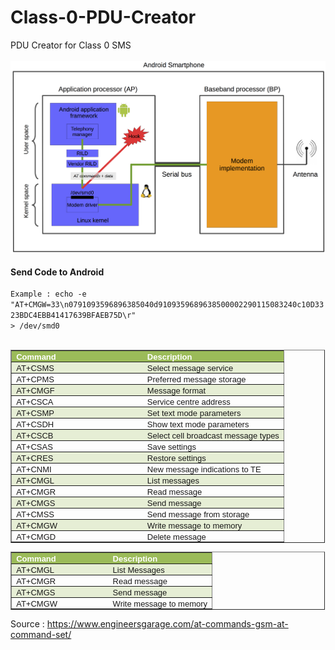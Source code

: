 # Class-0-PDU-Creator
PDU Creator for Class 0 SMS
<br><br>
<img src="android_modem.png" />
<br><br>
<b>Send Code to Android</b>
<br><br>
<code>Example : echo -e "AT+CMGW=33\n0791093596896385040d9109359689638500002290115083240c10D3323BDC4EBB41417639BFAEB75D\r" > /dev/smd0</code>
<br><br>
<table style="width: 99.82%; border-collapse: collapse;" border="1" width="99%" cellspacing="0" cellpadding="0">
<tbody>
<tr>
<td style="width: 48.2%; border-width: 1pt medium 1pt 1pt; border-style: solid none solid solid; border-color: #b3cc82 -moz-use-text-color #b3cc82 #b3cc82; background: none repeat scroll 0% 0% #9bbb59; padding: 0cm 5.4pt;" valign="top" width="48%">
<div style="margin-bottom: 0.0001pt; text-align: justify; line-height: normal;"><span style="color: #ffffff;"><strong><span style="font-size: small;"><span style="font-family: Arial;">Command</span></span></strong></span></div>
</td>
<td style="width: 51.8%; border-width: 1pt 1pt 1pt medium; border-style: solid solid solid none; border-color: #b3cc82 #b3cc82 #b3cc82 -moz-use-text-color; background: none repeat scroll 0% 0% #9bbb59; padding: 0cm 5.4pt;" valign="top" width="51%">
<div style="margin-bottom: 0.0001pt; text-align: justify; line-height: normal;"><span style="color: #ffffff;"><strong><span style="font-size: small;"><span style="font-family: Arial;">Description</span></span></strong></span></div>
</td>
</tr>
<tr>
<td style="width: 48.2%; border-width: medium medium 1pt 1pt; border-style: none none solid solid; border-color: -moz-use-text-color -moz-use-text-color #b3cc82 #b3cc82; background: none repeat scroll 0% 0% #e6eed5; padding: 0cm 5.4pt;" valign="top" width="48%">
<div style="margin-bottom: 0.0001pt; text-align: justify; line-height: normal;"><span style="font-size: small;"><span style="font-family: Arial;">AT+CSMS</span></span></div>
</td>
<td style="width: 51.8%; border-width: medium 1pt 1pt medium; border-style: none solid solid none; border-color: -moz-use-text-color #b3cc82 #b3cc82 -moz-use-text-color; background: none repeat scroll 0% 0% #e6eed5; padding: 0cm 5.4pt;" valign="top" width="51%">
<div style="margin-bottom: 0.0001pt; text-align: justify; line-height: normal;"><span style="font-size: small;"><span style="font-family: Arial;">Select message service</span></span></div>
</td>
</tr>
<tr>
<td style="width: 48.2%; border-width: medium medium 1pt 1pt; border-style: none none solid solid; border-color: -moz-use-text-color -moz-use-text-color #b3cc82 #b3cc82; padding: 0cm 5.4pt;" valign="top" width="48%">
<div style="margin-bottom: 0.0001pt; text-align: justify; line-height: normal;"><span style="font-size: small;"><span style="font-family: Arial;">AT+CPMS</span></span></div>
</td>
<td style="width: 51.8%; border-width: medium 1pt 1pt medium; border-style: none solid solid none; border-color: -moz-use-text-color #b3cc82 #b3cc82 -moz-use-text-color; padding: 0cm 5.4pt;" valign="top" width="51%">
<div style="margin-bottom: 0.0001pt; text-align: justify; line-height: normal;"><span style="font-size: small;"><span style="font-family: Arial;">Preferred message storage</span></span></div>
</td>
</tr>
<tr>
<td style="width: 48.2%; border-width: medium medium 1pt 1pt; border-style: none none solid solid; border-color: -moz-use-text-color -moz-use-text-color #b3cc82 #b3cc82; background: none repeat scroll 0% 0% #e6eed5; padding: 0cm 5.4pt;" valign="top" width="48%">
<div style="margin-bottom: 0.0001pt; text-align: justify; line-height: normal;"><span style="font-size: small;"><span style="font-family: Arial;">AT+CMGF</span></span></div>
</td>
<td style="width: 51.8%; border-width: medium 1pt 1pt medium; border-style: none solid solid none; border-color: -moz-use-text-color #b3cc82 #b3cc82 -moz-use-text-color; background: none repeat scroll 0% 0% #e6eed5; padding: 0cm 5.4pt;" valign="top" width="51%">
<div style="margin-bottom: 0.0001pt; text-align: justify; line-height: normal;"><span style="font-size: small;"><span style="font-family: Arial;">Message format</span></span></div>
</td>
</tr>
<tr>
<td style="width: 48.2%; border-width: medium medium 1pt 1pt; border-style: none none solid solid; border-color: -moz-use-text-color -moz-use-text-color #b3cc82 #b3cc82; padding: 0cm 5.4pt;" valign="top" width="48%">
<div style="margin-bottom: 0.0001pt; text-align: justify; line-height: normal;"><span style="font-size: small;"><span style="font-family: Arial;">AT+CSCA</span></span></div>
</td>
<td style="width: 51.8%; border-width: medium 1pt 1pt medium; border-style: none solid solid none; border-color: -moz-use-text-color #b3cc82 #b3cc82 -moz-use-text-color; padding: 0cm 5.4pt;" valign="top" width="51%">
<div style="margin-bottom: 0.0001pt; text-align: justify; line-height: normal;"><span style="font-size: small;"><span style="font-family: Arial;">Service centre address</span></span></div>
</td>
</tr>
<tr>
<td style="width: 48.2%; border-width: medium medium 1pt 1pt; border-style: none none solid solid; border-color: -moz-use-text-color -moz-use-text-color #b3cc82 #b3cc82; background: none repeat scroll 0% 0% #e6eed5; padding: 0cm 5.4pt;" valign="top" width="48%">
<div style="margin-bottom: 0.0001pt; text-align: justify; line-height: normal;"><span style="font-size: small;"><span style="font-family: Arial;">AT+CSMP</span></span></div>
</td>
<td style="width: 51.8%; border-width: medium 1pt 1pt medium; border-style: none solid solid none; border-color: -moz-use-text-color #b3cc82 #b3cc82 -moz-use-text-color; background: none repeat scroll 0% 0% #e6eed5; padding: 0cm 5.4pt;" valign="top" width="51%">
<div style="margin-bottom: 0.0001pt; text-align: justify; line-height: normal;"><span style="font-size: small;"><span style="font-family: Arial;">Set text mode parameters</span></span></div>
</td>
</tr>
<tr>
<td style="width: 48.2%; border-width: medium medium 1pt 1pt; border-style: none none solid solid; border-color: -moz-use-text-color -moz-use-text-color #b3cc82 #b3cc82; padding: 0cm 5.4pt;" valign="top" width="48%">
<div style="margin-bottom: 0.0001pt; text-align: justify; line-height: normal;"><span style="font-size: small;"><span style="font-family: Arial;">AT+CSDH</span></span></div>
</td>
<td style="width: 51.8%; border-width: medium 1pt 1pt medium; border-style: none solid solid none; border-color: -moz-use-text-color #b3cc82 #b3cc82 -moz-use-text-color; padding: 0cm 5.4pt;" valign="top" width="51%">
<div style="margin-bottom: 0.0001pt; text-align: justify; line-height: normal;"><span style="font-size: small;"><span style="font-family: Arial;">Show text mode parameters</span></span></div>
</td>
</tr>
<tr>
<td style="width: 48.2%; border-width: medium medium 1pt 1pt; border-style: none none solid solid; border-color: -moz-use-text-color -moz-use-text-color #b3cc82 #b3cc82; background: none repeat scroll 0% 0% #e6eed5; padding: 0cm 5.4pt;" valign="top" width="48%">
<div style="margin-bottom: 0.0001pt; text-align: justify; line-height: normal;"><span style="font-size: small;"><span style="font-family: Arial;">AT+CSCB</span></span></div>
</td>
<td style="width: 51.8%; border-width: medium 1pt 1pt medium; border-style: none solid solid none; border-color: -moz-use-text-color #b3cc82 #b3cc82 -moz-use-text-color; background: none repeat scroll 0% 0% #e6eed5; padding: 0cm 5.4pt;" valign="top" width="51%">
<div style="margin-bottom: 0.0001pt; text-align: justify; line-height: normal;"><span style="font-size: small;"><span style="font-family: Arial;">Select cell broadcast message types</span></span></div>
</td>
</tr>
<tr>
<td style="width: 48.2%; border-width: medium medium 1pt 1pt; border-style: none none solid solid; border-color: -moz-use-text-color -moz-use-text-color #b3cc82 #b3cc82; padding: 0cm 5.4pt;" valign="top" width="48%">
<div style="margin-bottom: 0.0001pt; text-align: justify; line-height: normal;"><span style="font-size: small;"><span style="font-family: Arial;">AT+CSAS</span></span></div>
</td>
<td style="width: 51.8%; border-width: medium 1pt 1pt medium; border-style: none solid solid none; border-color: -moz-use-text-color #b3cc82 #b3cc82 -moz-use-text-color; padding: 0cm 5.4pt;" valign="top" width="51%">
<div style="margin-bottom: 0.0001pt; text-align: justify; line-height: normal;"><span style="font-size: small;"><span style="font-family: Arial;">Save settings</span></span></div>
</td>
</tr>
<tr>
<td style="width: 48.2%; border-width: medium medium 1pt 1pt; border-style: none none solid solid; border-color: -moz-use-text-color -moz-use-text-color #b3cc82 #b3cc82; background: none repeat scroll 0% 0% #e6eed5; padding: 0cm 5.4pt;" valign="top" width="48%">
<div style="margin-bottom: 0.0001pt; text-align: justify; line-height: normal;"><span style="font-size: small;"><span style="font-family: Arial;">AT+CRES</span></span></div>
</td>
<td style="width: 51.8%; border-width: medium 1pt 1pt medium; border-style: none solid solid none; border-color: -moz-use-text-color #b3cc82 #b3cc82 -moz-use-text-color; background: none repeat scroll 0% 0% #e6eed5; padding: 0cm 5.4pt;" valign="top" width="51%">
<div style="margin-bottom: 0.0001pt; text-align: justify; line-height: normal;"><span style="font-size: small;"><span style="font-family: Arial;">Restore settings</span></span></div>
</td>
</tr>
<tr>
<td style="width: 48.2%; border-width: medium medium 1pt 1pt; border-style: none none solid solid; border-color: -moz-use-text-color -moz-use-text-color #b3cc82 #b3cc82; padding: 0cm 5.4pt;" valign="top" width="48%">
<div style="margin-bottom: 0.0001pt; text-align: justify; line-height: normal;"><span style="font-size: small;"><span style="font-family: Arial;">AT+CNMI</span></span></div>
</td>
<td style="width: 51.8%; border-width: medium 1pt 1pt medium; border-style: none solid solid none; border-color: -moz-use-text-color #b3cc82 #b3cc82 -moz-use-text-color; padding: 0cm 5.4pt;" valign="top" width="51%">
<div style="margin-bottom: 0.0001pt; text-align: justify; line-height: normal;"><span style="font-size: small;"><span style="font-family: Arial;">New message indications to TE</span></span></div>
</td>
</tr>
<tr>
<td style="width: 48.2%; border-width: medium medium 1pt 1pt; border-style: none none solid solid; border-color: -moz-use-text-color -moz-use-text-color #b3cc82 #b3cc82; background: none repeat scroll 0% 0% #e6eed5; padding: 0cm 5.4pt;" valign="top" width="48%">
<div style="margin-bottom: 0.0001pt; text-align: justify; line-height: normal;"><span style="font-size: small;"><span style="font-family: Arial;">AT+CMGL</span></span></div>
</td>
<td style="width: 51.8%; border-width: medium 1pt 1pt medium; border-style: none solid solid none; border-color: -moz-use-text-color #b3cc82 #b3cc82 -moz-use-text-color; background: none repeat scroll 0% 0% #e6eed5; padding: 0cm 5.4pt;" valign="top" width="51%">
<div style="margin-bottom: 0.0001pt; text-align: justify; line-height: normal;"><span style="font-size: small;"><span style="font-family: Arial;">List messages</span></span></div>
</td>
</tr>
<tr>
<td style="width: 48.2%; border-width: medium medium 1pt 1pt; border-style: none none solid solid; border-color: -moz-use-text-color -moz-use-text-color #b3cc82 #b3cc82; padding: 0cm 5.4pt;" valign="top" width="48%">
<div style="margin-bottom: 0.0001pt; text-align: justify; line-height: normal;"><span style="font-size: small;"><span style="font-family: Arial;">AT+CMGR</span></span></div>
</td>
<td style="width: 51.8%; border-width: medium 1pt 1pt medium; border-style: none solid solid none; border-color: -moz-use-text-color #b3cc82 #b3cc82 -moz-use-text-color; padding: 0cm 5.4pt;" valign="top" width="51%">
<div style="margin-bottom: 0.0001pt; text-align: justify; line-height: normal;"><span style="font-size: small;"><span style="font-family: Arial;">Read message</span></span></div>
</td>
</tr>
<tr>
<td style="width: 48.2%; border-width: medium medium 1pt 1pt; border-style: none none solid solid; border-color: -moz-use-text-color -moz-use-text-color #b3cc82 #b3cc82; background: none repeat scroll 0% 0% #e6eed5; padding: 0cm 5.4pt;" valign="top" width="48%">
<div style="margin-bottom: 0.0001pt; text-align: justify; line-height: normal;"><span style="font-size: small;"><span style="font-family: Arial;">AT+CMGS</span></span></div>
</td>
<td style="width: 51.8%; border-width: medium 1pt 1pt medium; border-style: none solid solid none; border-color: -moz-use-text-color #b3cc82 #b3cc82 -moz-use-text-color; background: none repeat scroll 0% 0% #e6eed5; padding: 0cm 5.4pt;" valign="top" width="51%">
<div style="margin-bottom: 0.0001pt; text-align: justify; line-height: normal;"><span style="font-size: small;"><span style="font-family: Arial;">Send message</span></span></div>
</td>
</tr>
<tr>
<td style="width: 48.2%; border-width: medium medium 1pt 1pt; border-style: none none solid solid; border-color: -moz-use-text-color -moz-use-text-color #b3cc82 #b3cc82; padding: 0cm 5.4pt;" valign="top" width="48%">
<div style="margin-bottom: 0.0001pt; text-align: justify; line-height: normal;"><span style="font-size: small;"><span style="font-family: Arial;">AT+CMSS</span></span></div>
</td>
<td style="width: 51.8%; border-width: medium 1pt 1pt medium; border-style: none solid solid none; border-color: -moz-use-text-color #b3cc82 #b3cc82 -moz-use-text-color; padding: 0cm 5.4pt;" valign="top" width="51%">
<div style="margin-bottom: 0.0001pt; text-align: justify; line-height: normal;"><span style="font-size: small;"><span style="font-family: Arial;">Send message from storage</span></span></div>
</td>
</tr>
<tr>
<td style="width: 48.2%; border-width: medium medium 1pt 1pt; border-style: none none solid solid; border-color: -moz-use-text-color -moz-use-text-color #b3cc82 #b3cc82; background: none repeat scroll 0% 0% #e6eed5; padding: 0cm 5.4pt;" valign="top" width="48%">
<div style="margin-bottom: 0.0001pt; text-align: justify; line-height: normal;"><span style="font-size: small;"><span style="font-family: Arial;">AT+CMGW</span></span></div>
</td>
<td style="width: 51.8%; border-width: medium 1pt 1pt medium; border-style: none solid solid none; border-color: -moz-use-text-color #b3cc82 #b3cc82 -moz-use-text-color; background: none repeat scroll 0% 0% #e6eed5; padding: 0cm 5.4pt;" valign="top" width="51%">
<div style="margin-bottom: 0.0001pt; text-align: justify; line-height: normal;"><span style="font-size: small;"><span style="font-family: Arial;">Write message to memory</span></span></div>
</td>
</tr>
<tr>
<td style="width: 48.2%; border-width: medium medium 1pt 1pt; border-style: none none solid solid; border-color: -moz-use-text-color -moz-use-text-color #b3cc82 #b3cc82; padding: 0cm 5.4pt;" valign="top" width="48%">
<div style="margin-bottom: 0.0001pt; text-align: justify; line-height: normal;"><span style="font-size: small;"><span style="font-family: Arial;">AT+CMGD</span></span></div>
</td>
<td style="width: 51.8%; border-width: medium 1pt 1pt medium; border-style: none solid solid none; border-color: -moz-use-text-color #b3cc82 #b3cc82 -moz-use-text-color; padding: 0cm 5.4pt;" valign="top" width="51%">
<div style="margin-bottom: 0.0001pt; text-align: justify; line-height: normal;"><span style="font-size: small;"><span style="font-family: Arial;">Delete message</span></span></div>
</td>
</tr>
</tbody>
</table>

<table style="width: 99.82%; border-collapse: collapse;" border="1" width="99%" cellspacing="0" cellpadding="0">
<tbody>
<tr>
<td style="width: 48.22%; border-width: 1pt medium 1pt 1pt; border-style: solid none solid solid; border-color: #b3cc82 -moz-use-text-color #b3cc82 #b3cc82; background: none repeat scroll 0% 0% #9bbb59; padding: 0cm 5.4pt;" valign="top" width="48%">
<div style="margin-bottom: 0.0001pt; text-align: justify; line-height: normal;"><span style="color: #ffffff;"><strong><span style="font-size: small;"><span style="font-family: Arial;">Command</span></span></strong></span></div>
</td>
<td style="width: 51.78%; border-width: 1pt 1pt 1pt medium; border-style: solid solid solid none; border-color: #b3cc82 #b3cc82 #b3cc82 -moz-use-text-color; background: none repeat scroll 0% 0% #9bbb59; padding: 0cm 5.4pt;" valign="top" width="51%">
<div style="margin-bottom: 0.0001pt; text-align: justify; line-height: normal;"><span style="color: #ffffff;"><strong><span style="font-size: small;"><span style="font-family: Arial;">Description</span></span></strong></span></div>
</td>
</tr>
<tr>
<td style="width: 48.22%; border-width: medium medium 1pt 1pt; border-style: none none solid solid; border-color: -moz-use-text-color -moz-use-text-color #b3cc82 #b3cc82; background: none repeat scroll 0% 0% #e6eed5; padding: 0cm 5.4pt;" valign="top" width="48%">
<div style="margin-bottom: 0.0001pt; text-align: justify; line-height: normal;"><span style="font-size: small;"><span style="font-family: Arial;">AT+CMGL</span></span></div>
</td>
<td style="width: 51.78%; border-width: medium 1pt 1pt medium; border-style: none solid solid none; border-color: -moz-use-text-color #b3cc82 #b3cc82 -moz-use-text-color; background: none repeat scroll 0% 0% #e6eed5; padding: 0cm 5.4pt;" valign="top" width="51%">
<div style="margin-bottom: 0.0001pt; text-align: justify; line-height: normal;"><span style="font-size: small;"><span style="font-family: Arial;">List Messages</span></span></div>
</td>
</tr>
<tr>
<td style="width: 48.22%; border-width: medium medium 1pt 1pt; border-style: none none solid solid; border-color: -moz-use-text-color -moz-use-text-color #b3cc82 #b3cc82; padding: 0cm 5.4pt;" valign="top" width="48%">
<div style="margin-bottom: 0.0001pt; text-align: justify; line-height: normal;"><span style="font-size: small;"><span style="font-family: Arial;">AT+CMGR</span></span></div>
</td>
<td style="width: 51.78%; border-width: medium 1pt 1pt medium; border-style: none solid solid none; border-color: -moz-use-text-color #b3cc82 #b3cc82 -moz-use-text-color; padding: 0cm 5.4pt;" valign="top" width="51%">
<div style="margin-bottom: 0.0001pt; text-align: justify; line-height: normal;"><span style="font-size: small;"><span style="font-family: Arial;">Read message</span></span></div>
</td>
</tr>
<tr>
<td style="width: 48.22%; border-width: medium medium 1pt 1pt; border-style: none none solid solid; border-color: -moz-use-text-color -moz-use-text-color #b3cc82 #b3cc82; background: none repeat scroll 0% 0% #e6eed5; padding: 0cm 5.4pt;" valign="top" width="48%">
<div style="margin-bottom: 0.0001pt; text-align: justify; line-height: normal;"><span style="font-size: small;"><span style="font-family: Arial;">AT+CMGS</span></span></div>
</td>
<td style="width: 51.78%; border-width: medium 1pt 1pt medium; border-style: none solid solid none; border-color: -moz-use-text-color #b3cc82 #b3cc82 -moz-use-text-color; background: none repeat scroll 0% 0% #e6eed5; padding: 0cm 5.4pt;" valign="top" width="51%">
<div style="margin-bottom: 0.0001pt; text-align: justify; line-height: normal;"><span style="font-size: small;"><span style="font-family: Arial;">Send message</span></span></div>
</td>
</tr>
<tr>
<td style="width: 48.22%; border-width: medium medium 1pt 1pt; border-style: none none solid solid; border-color: -moz-use-text-color -moz-use-text-color #b3cc82 #b3cc82; padding: 0cm 5.4pt;" valign="top" width="48%">
<div style="margin-bottom: 0.0001pt; text-align: justify; line-height: normal;"><span style="font-size: small;"><span style="font-family: Arial;">AT+CMGW</span></span></div>
</td>
<td style="width: 51.78%; border-width: medium 1pt 1pt medium; border-style: none solid solid none; border-color: -moz-use-text-color #b3cc82 #b3cc82 -moz-use-text-color; padding: 0cm 5.4pt;" valign="top" width="51%">
<div style="margin-bottom: 0.0001pt; text-align: justify; line-height: normal;"><span style="font-size: small;"><span style="font-family: Arial;">Write message to memory</span></span></div>
</td>
</tr>
</tbody>
</table>

Source : https://www.engineersgarage.com/at-commands-gsm-at-command-set/

